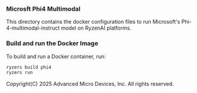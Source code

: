 ### Microsft Phi4 Multimodal

This directory contains the docker configuration files to run Microsoft's Phi-4-multimodal-instruct model on RyzenAI platforms.

### Build and run the Docker Image

To build and run a Docker container, run:

```sh
ryzers build phi4
ryzers run
```

Copyright(C) 2025 Advanced Micro Devices, Inc. All rights reserved.